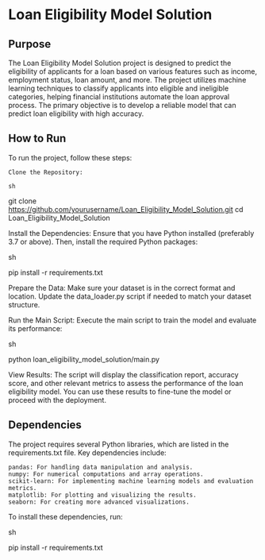 # Loan Eligibility Model Solution

## Purpose

The Loan Eligibility Model Solution project is designed to predict the eligibility of applicants for a loan based on various features such as income, employment status, loan amount, and more. The project utilizes machine learning techniques to classify applicants into eligible and ineligible categories, helping financial institutions automate the loan approval process. The primary objective is to develop a reliable model that can predict loan eligibility with high accuracy.



## How to Run

To run the project, follow these steps:

    Clone the Repository:

    sh

git clone https://github.com/yourusername/Loan_Eligibility_Model_Solution.git
cd Loan_Eligibility_Model_Solution

Install the Dependencies:
Ensure that you have Python installed (preferably 3.7 or above). Then, install the required Python packages:

sh

pip install -r requirements.txt

Prepare the Data:
Make sure your dataset is in the correct format and location. Update the data_loader.py script if needed to match your dataset structure.

Run the Main Script:
Execute the main script to train the model and evaluate its performance:

sh

python loan_eligibility_model_solution/main.py

View Results:
The script will display the classification report, accuracy score, and other relevant metrics to assess the performance of the loan eligibility model. You can use these results to fine-tune the model or proceed with the deployment.
## Dependencies

The project requires several Python libraries, which are listed in the requirements.txt file. Key dependencies include:

    pandas: For handling data manipulation and analysis.
    numpy: For numerical computations and array operations.
    scikit-learn: For implementing machine learning models and evaluation metrics.
    matplotlib: For plotting and visualizing the results.
    seaborn: For creating more advanced visualizations.

To install these dependencies, run:

sh

pip install -r requirements.txt

